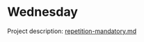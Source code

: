 # Wednesday

Project description:  [repetition-mandatory.md](../../projects/repetition-mandatory.md) 
